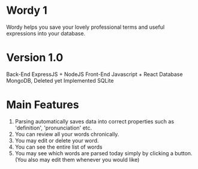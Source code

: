 # Wordy 1
Wordy helps you save your lovely professional terms and useful expressions into your database.

# Version 1.0
Back-End ExpressJS + NodeJS
Front-End Javascript + React
Database MongoDB, 
Deleted yet Implemented SQLite

# Main Features
1. Parsing automatically saves data into correct properties such as 'definition', 'pronunciation' etc.
2. You can review all your words chronically.
3. You may edit or delete your word.
4. You can see the entire list of words
5. You may see which words are parsed today simply by clicking a button. (You also may edit them whenever you would like)
